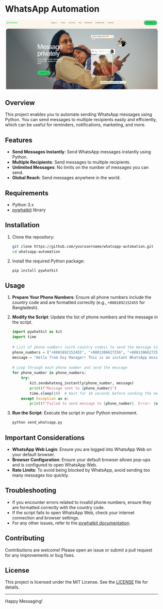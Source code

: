 # WhatsApp Automation

<img src="images/whatsapp.png" alt="WhatsApp Automation" style="margin-right: 10px;"/>

## Overview

This project enables you to automate sending WhatsApp messages using Python. You can send messages to multiple recipients easily and efficiently, which can be useful for reminders, notifications, marketing, and more.

## Features

- **Send Messages Instantly**: Send WhatsApp messages instantly using Python.
- **Multiple Recipients**: Send messages to multiple recipients.
- **Unlimited Messages**: No limits on the number of messages you can send.
- **Global Reach**: Send messages anywhere in the world.

## Requirements

- Python 3.x
- [pywhatkit](https://pypi.org/project/pywhatkit/) library

## Installation

1. Clone the repository:

   ```bash
   git clone https://github.com/yourusername/whatsapp-automation.git
   cd whatsapp-automation
   ```

2. Install the required Python package:
   ```bash
   pip install pywhatkit
   ```

## Usage

1. **Prepare Your Phone Numbers**: Ensure all phone numbers include the country code and are formatted correctly (e.g., `+8801892152455` for Bangladesh).

2. **Modify the Script**: Update the list of phone numbers and the message in the script.

   ```python
   import pywhatkit as kit
   import time

   # List of phone numbers (with country codes) to send the message to
   phone_numbers = ["+8801892152455", "+8801306627256", "+8801306627257"]
   message = "Hello from Oxy Manager! This is an instant WhatsApp message."

   # Loop through each phone number and send the message
   for phone_number in phone_numbers:
       try:
           kit.sendwhatmsg_instantly(phone_number, message)
           print(f"Message sent to {phone_number}")
           time.sleep(10)  # Wait for 10 seconds before sending the next message
       except Exception as e:
           print(f"Failed to send message to {phone_number}. Error: {e}")
   ```

3. **Run the Script**: Execute the script in your Python environment.
   ```bash
   python send_whatsapp.py
   ```

## Important Considerations

- **WhatsApp Web Login**: Ensure you are logged into WhatsApp Web on your default browser.
- **Browser Configuration**: Ensure your default browser allows pop-ups and is configured to open WhatsApp Web.
- **Rate Limits**: To avoid being blocked by WhatsApp, avoid sending too many messages too quickly.

## Troubleshooting

- If you encounter errors related to invalid phone numbers, ensure they are formatted correctly with the country code.
- If the script fails to open WhatsApp Web, check your internet connection and browser settings.
- For any other issues, refer to the [pywhatkit documentation](https://github.com/Ankit404butfound/PyWhatKit).

## Contributing

Contributions are welcome! Please open an issue or submit a pull request for any improvements or bug fixes.

## License

This project is licensed under the MIT License. See the [LICENSE](LICENSE) file for details.

---

Happy Messaging!

